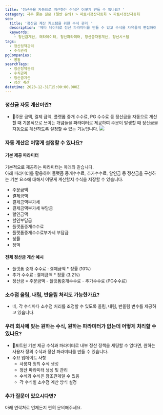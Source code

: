 ```yaml
---
title: '정산금을 자동으로 계산하는 수식은 어떻게 만들 수 있나요? '
category: 자주 묻는 질문 (일반 문의) > 파트너정산자동화 > 파트너정산자동화
seo:
  title: '정산금 계산 커스텀을 위한 수식 관리 '
  description: '메타 데이터로 정산 파라미터를 만들 수 있고 수식을 자유롭게 편집하여 정산금 계산을 자동화할 수 있습니다. '
  keywords:
    - 정산금계산, 메타데이터, 정산파라미터, 정산금자동계산, 정산시스템
tags:
  - 정산정책관리
  - 수식관리
pgCompanies:
  - 공통
searchTags:
  - 정산정책관리
  - 수식관리
  - 정산금계산
  - 정산 계산
datetime: 2023-12-31T15:00:00.000Z
---
```


<Callout content="포트원이 제공하는 기본 파라미터를 활용하여 정산금 자동 계산식을 만들 수 있습니다. 
우리 회사에서만 쓰는 정산 정책이 있어도, 원하는 파라미터를 만들어서 엑셀처럼 수식을 만들 수 있습니다." title="" />

### 정산금 자동 계산이란?

- 주문 금액, 결제 금액, 플랫폼 중개 수수료, PG 수수료 등 정산금을 자동으로 계산할 때 기본적으로 쓰이는 개념들을 파라미터로 제공하여 주문이 발생할 때 정산금을 자동으로 계산하도록 설정할 수 있는 기능입니다. ![](/uploads/파트너정산자동화/수식관리\(계산v2\).png)

### 자동 계산은 어떻게 설정할 수 있나요?

#### 기본 제공 파라미터

기본적으로 제공하는 파라미터는 아래와 같습니다.\
아래 파라미터를 활용하여 플랫폼 중개수수료, 추가수수료, 할인금 등 정산금을 구성하는 기본 요소에 대해서 어떻게 계산할지 수식을 저장할 수 있습니다.

- 주문금액
- 결제금액
- 결제금액부가세
- 결제금액부가세 부담금
- 할인금액 
- 할인부담금 
- 플랫폼중개수수료
- 플랫폼중개수수료부가세 부담금
- 정률
- 정액

#### 전체 정산금 계산 예시

- 플랫폼 중개 수수료 : 결제금액 \* 정률 (10%)
- 추가 수수료 : 결제금액 \* 정률 (3.2%)
- 정산금 = 주문금액 - 플랫폼중개수수료 - 추가수수료 (PG수수료)

### 소수점 올림, 내림, 반올림 처리도 가능한가요?

- 네, 각 수식마다 소수점 처리를 조정할 수 있도록 올림, 내림, 반올림 변수를 제공하고 있습니다.

### 우리 회사에 맞는 원하는 수식, 원하는 파라미터가 없는데 어떻게 처리할 수 있나요?

- 포트원 기본 제공 수식과 파라미터로 내부 정산 정책을 세팅할 수 없다면, 원하는 사용자 정의 수식과 정산 파라미터를 만들 수 있습니다.
- 주요 업데이트 사항
  - 사용자 정의 수식 생성
  - 정산 파라미터 생성 및 관리
  - 수식과 수식은 참조관계일 수 있음
  - 각 수식별 소수점 계산 방식 설정

### 추가 질문이 있으시다면?

아래 연락처로 언제든지 편히 문의해주세요.

<Callout content="기술 문의 지원 이메일
b2b.support@portone.io" />

###
